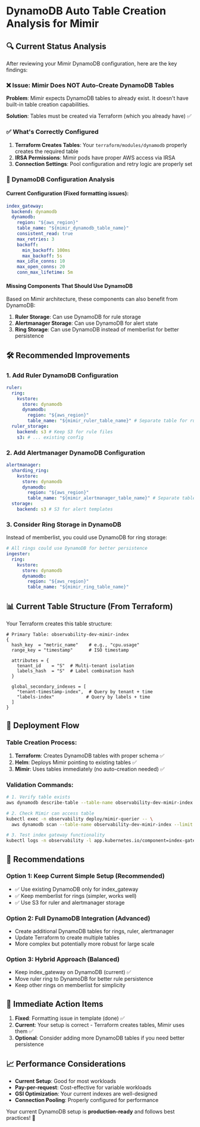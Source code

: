# DynamoDB Auto Table Creation Analysis for Mimir

## 🔍 **Current Status Analysis**

After reviewing your Mimir DynamoDB configuration, here are the key findings:

### ❌ **Issue: Mimir Does NOT Auto-Create DynamoDB Tables**

**Problem**: Mimir expects DynamoDB tables to already exist. It doesn't have built-in table creation capabilities.

**Solution**: Tables must be created via Terraform (which you already have) ✅

### ✅ **What's Correctly Configured**

1. **Terraform Creates Tables**: Your `terraform/modules/dynamodb` properly creates the required table
2. **IRSA Permissions**: Mimir pods have proper AWS access via IRSA
3. **Connection Settings**: Pool configuration and retry logic are properly set

### 🔧 **DynamoDB Configuration Analysis**

#### **Current Configuration** (Fixed formatting issues):

```yaml
index_gateway:
  backend: dynamodb
  dynamodb:
    region: "${aws_region}"
    table_name: "${mimir_dynamodb_table_name}"
    consistent_read: true
    max_retries: 3
    backoff:
      min_backoff: 100ms
      max_backoff: 5s
    max_idle_conns: 10
    max_open_conns: 20
    conn_max_lifetime: 5m
```

#### **Missing Components That Should Use DynamoDB**

Based on Mimir architecture, these components can also benefit from DynamoDB:

1. **Ruler Storage**: Can use DynamoDB for rule storage
2. **Alertmanager Storage**: Can use DynamoDB for alert state
3. **Ring Storage**: Can use DynamoDB instead of memberlist for better persistence

## 🛠️ **Recommended Improvements**

### **1. Add Ruler DynamoDB Configuration**

```yaml
ruler:
  ring:
    kvstore:
      store: dynamodb
      dynamodb:
        region: "${aws_region}"
        table_name: "${mimir_ruler_table_name}" # Separate table for ruler
  ruler_storage:
    backend: s3 # Keep S3 for rule files
    s3: # ... existing config
```

### **2. Add Alertmanager DynamoDB Configuration**

```yaml
alertmanager:
  sharding_ring:
    kvstore:
      store: dynamodb
      dynamodb:
        region: "${aws_region}"
        table_name: "${mimir_alertmanager_table_name}" # Separate table
  storage:
    backend: s3 # S3 for alert templates
```

### **3. Consider Ring Storage in DynamoDB**

Instead of memberlist, you could use DynamoDB for ring storage:

```yaml
# All rings could use DynamoDB for better persistence
ingester:
  ring:
    kvstore:
      store: dynamodb
      dynamodb:
        region: "${aws_region}"
        table_name: "${mimir_ring_table_name}"
```

## 📊 **Current Table Structure** (From Terraform)

Your Terraform creates this table structure:

```hcl
# Primary Table: observability-dev-mimir-index
{
  hash_key  = "metric_name"    # e.g., "cpu.usage"
  range_key = "timestamp"      # ISO timestamp

  attributes = {
    tenant_id    = "S"  # Multi-tenant isolation
    labels_hash  = "S"  # Label combination hash
  }

  global_secondary_indexes = [
    "tenant-timestamp-index",  # Query by tenant + time
    "labels-index"            # Query by labels + time
  ]
}
```

## 🚀 **Deployment Flow**

### **Table Creation Process**:

1. **Terraform**: Creates DynamoDB tables with proper schema ✅
2. **Helm**: Deploys Mimir pointing to existing tables ✅
3. **Mimir**: Uses tables immediately (no auto-creation needed) ✅

### **Validation Commands**:

```bash
# 1. Verify table exists
aws dynamodb describe-table --table-name observability-dev-mimir-index

# 2. Check Mimir can access table
kubectl exec -n observability deploy/mimir-querier -- \
  aws dynamodb scan --table-name observability-dev-mimir-index --limit 1

# 3. Test index gateway functionality
kubectl logs -n observability -l app.kubernetes.io/component=index-gateway
```

## 🎯 **Recommendations**

### **Option 1: Keep Current Simple Setup** (Recommended)

- ✅ Use existing DynamoDB only for index_gateway
- ✅ Keep memberlist for rings (simpler, works well)
- ✅ Use S3 for ruler and alertmanager storage

### **Option 2: Full DynamoDB Integration** (Advanced)

- Create additional DynamoDB tables for rings, ruler, alertmanager
- Update Terraform to create multiple tables
- More complex but potentially more robust for large scale

### **Option 3: Hybrid Approach** (Balanced)

- Keep index_gateway on DynamoDB (current) ✅
- Move ruler ring to DynamoDB for better rule persistence
- Keep other rings on memberlist for simplicity

## 🔧 **Immediate Action Items**

1. **Fixed**: Formatting issue in template (done) ✅
2. **Current**: Your setup is correct - Terraform creates tables, Mimir uses them ✅
3. **Optional**: Consider adding more DynamoDB tables if you need better persistence

## 📈 **Performance Considerations**

- **Current Setup**: Good for most workloads
- **Pay-per-request**: Cost-effective for variable workloads
- **GSI Optimization**: Your current indexes are well-designed
- **Connection Pooling**: Properly configured for performance

Your current DynamoDB setup is **production-ready** and follows best practices! 🎉

